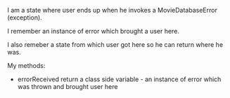 I am a state where user ends up when he invokes a MovieDatabaseError (exception). 

I remember an instance of error which brought a user here.

I also remeber a state from which user got here so he can return where he was.

My methods:
* errorReceived return a class side variable - an instance of error which was thrown and brought user here
